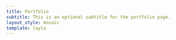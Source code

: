 ```yaml
---
title: Portfolio
subtitle: This is an optional subtitle for the portfolio page.
layout_style: mosaic
template: layla
---
```

